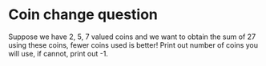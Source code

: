 # Coin change question
Suppose we have 2, 5, 7 valued coins and we want to obtain the sum of 27 using these coins, fewer coins used is better! Print out number of coins you will use, if cannot, print out -1.